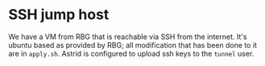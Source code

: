 # SSH jump host

We have a VM from RBG that is reachable via SSH from the internet.  It's ubuntu
based as provided by RBG; all modification that has been done to it are in `apply.sh`.
Astrid is configured to upload ssh keys to the `tunnel` user.

